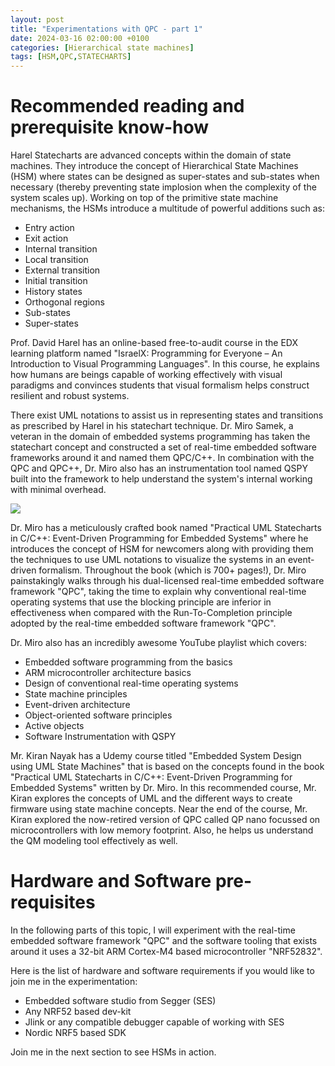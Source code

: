 ```yaml
---
layout: post
title: "Experimentations with QPC - part 1"
date: 2024-03-16 02:00:00 +0100
categories: [Hierarchical state machines]
tags: [HSM,QPC,STATECHARTS]
---
```


# Recommended reading and prerequisite know-how

Harel Statecharts are advanced concepts within the domain of state machines. They introduce the concept of Hierarchical State Machines (HSM) where states can be designed as super-states and sub-states when necessary (thereby preventing state implosion when the complexity of the system scales up). Working on top of the primitive state machine mechanisms, the HSMs introduce a multitude of powerful additions such as:  

- Entry action
- Exit action
- Internal transition
- Local transition
- External transition
- Initial transition
- History states
- Orthogonal regions
- Sub-states
- Super-states

Prof. David Harel has an online-based free-to-audit course in the EDX learning platform named "IsraelX: Programming for Everyone – An Introduction to Visual Programming Languages". In this course, he explains how humans are beings capable of working effectively with visual paradigms and convinces students that visual formalism helps construct resilient and robust systems.

There exist UML notations to assist us in representing states and transitions as prescribed by Harel in his statechart technique. Dr. Miro Samek, a veteran in the domain of embedded systems programming has taken the statechart concept and constructed a set of real-time embedded software frameworks around it and named them QPC/C++. In combination with the QPC and QPC++, Dr. Miro also has an instrumentation tool named QSPY built into the framework to help understand the system's internal working with minimal overhead.

![]({{site.data.navigation.Images[3][0]}}) 

Dr. Miro has a meticulously crafted book named "Practical UML Statecharts in C/C++: Event-Driven Programming for Embedded Systems" where he introduces the concept of HSM for newcomers along with providing them the techniques to use UML notations to visualize the systems in an event-driven formalism. Throughout the book (which is 700+ pages!), Dr. Miro painstakingly walks through his dual-licensed real-time embedded software framework "QPC", taking the time to explain why conventional real-time operating systems that use the blocking principle are inferior in effectiveness when compared with the Run-To-Completion principle adopted by the real-time embedded software framework "QPC".

Dr. Miro also has an incredibly awesome YouTube playlist which covers: 

- Embedded software programming from the basics
- ARM microcontroller architecture basics
- Design of conventional real-time operating systems
- State machine principles
- Event-driven architecture
- Object-oriented software principles
- Active objects
- Software Instrumentation with QSPY

Mr. Kiran Nayak has a Udemy course titled "Embedded System Design using UML State Machines" that is based on the concepts found in the book "Practical UML Statecharts in C/C++: Event-Driven Programming for Embedded Systems" written by Dr. Miro. In this recommended course, Mr. Kiran explores the concepts of UML and the different ways to create firmware using state machine concepts. Near the end of the course, Mr. Kiran explored the now-retired version of QPC called QP nano focussed on microcontrollers with low memory footprint. Also, he helps us understand the QM modeling tool effectively as well.

# Hardware and Software pre-requisites

In the following parts of this topic, I will experiment with the real-time embedded software framework "QPC" and the software tooling that exists around it uses a 32-bit ARM Cortex-M4 based microcontroller "NRF52832".

Here is the list of hardware and software requirements if you would like to join me in the experimentation:

- Embedded software studio from Segger (SES)
- Any NRF52 based dev-kit
- Jlink or any compatible debugger capable of working with SES
- Nordic NRF5 based SDK

Join me in the next section to see HSMs in action.
